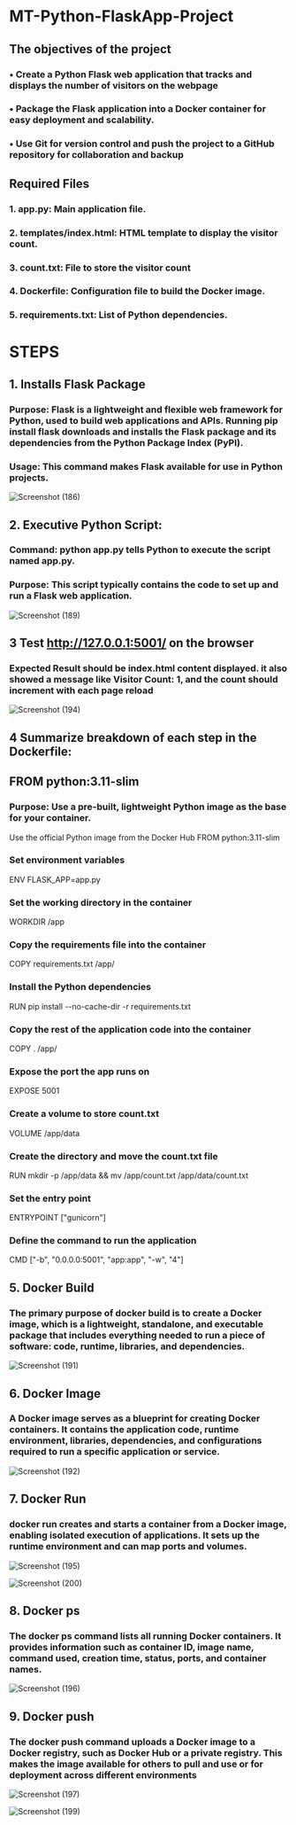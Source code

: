 # MT-Python-FlaskApp-Project

## The objectives of the project
### •	Create a Python Flask web application that tracks and displays the number of visitors on the webpage
### •	Package the Flask application into a Docker container for easy deployment and scalability.
### •	Use Git for version control and push the project to a GitHub repository for collaboration and backup

## Required Files

### 1.	app.py: Main application file.
### 2.	templates/index.html: HTML template to display the visitor count.
### 3.	count.txt: File to store the visitor count
### 4.	Dockerfile: Configuration file to build the Docker image.
### 5.	requirements.txt: List of Python dependencies.

# STEPS

## 1. Installs Flask Package
### Purpose: Flask is a lightweight and flexible web framework for Python, used to build web applications and APIs. Running pip install flask downloads and installs the Flask package and its dependencies from the Python Package Index (PyPI).
### Usage: This command makes Flask available for use in Python projects.

![Screenshot (186)](https://github.com/user-attachments/assets/1311dbaf-58af-4ba7-8aa1-3abf3cf9d7ee)

## 2. Executive Python Script:
### Command: python app.py tells Python to execute the script named app.py.
### Purpose: This script typically contains the code to set up and run a Flask web application.

![Screenshot (189)](https://github.com/user-attachments/assets/0eee85e6-5cf8-447d-a07f-6764852b4202)

## 3 Test http://127.0.0.1:5001/ on the browser

###   Expected Result should be index.html content displayed.  it also showed a message like Visitor Count: 1, and the count should increment with each page reload

![Screenshot (194)](https://github.com/user-attachments/assets/d437642b-805a-44bb-9ea0-9560fd8ef946)

## 4 Summarize breakdown of each step in the Dockerfile:
##  FROM python:3.11-slim
###  Purpose: Use a pre-built, lightweight Python image as the base for your container.
Use the official Python image from the Docker Hub
FROM python:3.11-slim

###  Set environment variables
ENV FLASK_APP=app.py

### Set the working directory in the container
WORKDIR /app

### Copy the requirements file into the container
COPY requirements.txt /app/

### Install the Python dependencies
RUN pip install --no-cache-dir -r requirements.txt

### Copy the rest of the application code into the container
COPY . /app/

### Expose the port the app runs on
EXPOSE 5001

### Create a volume to store count.txt
VOLUME /app/data

### Create the directory and move the count.txt file
RUN mkdir -p /app/data && mv /app/count.txt /app/data/count.txt

### Set the entry point
ENTRYPOINT ["gunicorn"]

### Define the command to run the application
CMD ["-b", "0.0.0.0:5001", "app:app", "-w", "4"]


## 5. Docker Build 
### The primary purpose of docker build is to create a Docker image, which is a lightweight, standalone, and executable package that includes everything needed to run a piece of software: code, runtime, libraries, and dependencies.

![Screenshot (191)](https://github.com/user-attachments/assets/7b2c7cd5-0bab-436e-8a5a-5ef4017c5808)

## 6.  Docker Image 
### A Docker image serves as a blueprint for creating Docker containers. It contains the application code, runtime environment, libraries, dependencies, and configurations required to run a specific application or service.

![Screenshot (192)](https://github.com/user-attachments/assets/aac7a5f8-68d4-418a-90dc-0fe274720e06)


## 7.  Docker Run
### docker run creates and starts a container from a Docker image, enabling isolated execution of applications. It sets up the runtime environment and can map ports and volumes.

![Screenshot (195)](https://github.com/user-attachments/assets/0c3267d0-384e-42a5-9a66-091ce5e88f7c)

![Screenshot (200)](https://github.com/user-attachments/assets/2d066b3d-1ef7-4755-b906-de7b5eee59e6)

## 8.  Docker ps
### The docker ps command lists all running Docker containers. It provides information such as container ID, image name, command used, creation time, status, ports, and container names.

![Screenshot (196)](https://github.com/user-attachments/assets/2052d772-d002-439e-8256-2c9e2ba5372d)

## 9. Docker push
### The docker push command uploads a Docker image to a Docker registry, such as Docker Hub or a private registry. This makes the image available for others to pull and use or for deployment across different environments

![Screenshot (197)](https://github.com/user-attachments/assets/8550c0f9-dd38-48bc-90e7-2741651af158)

![Screenshot (199)](https://github.com/user-attachments/assets/90288475-1a01-4a25-9987-06ef0a30b17c)





